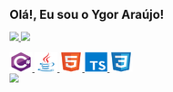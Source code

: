 ## Olá!, Eu  sou o Ygor Araújo!

<div>
  <a href="http://github.com/AraujoYgor">
  <img height="180em" src="https://github-readme-stats.vercel.app/api?username=AraujoYgor&show_icons=true&theme-dark&include_all_commits=true$count_private=true"/>
  <img height="180em" src="https://github-readme-stats.vercel.app/api/top-langs/?username=AraujoYgor&layout-compact&langs_count-16&theme-darck"/>
  
  </div>
  <div staly="display: inline_block"><br>
    <img aling="center" alt="Rafa-Csahrp" height="35" width="40" src="https://raw.githubusercontent.com/devicons/devicon/master/icons/csharp/csharp-original.svg">
    <img aling="center" alt="Rafa-Java" height="35" width="40" src="https://raw.githubusercontent.com/devicons/devicon/master/icons/java/java-original.svg">
    <img aling="center" alt="Rafa-HTML" height="35" width="40" src="https://raw.githubusercontent.com/devicons/devicon/master/icons/html5/html5-original.svg">
    <img aling="center" alt="Rafa-Ts" height="35" width="40" src="https://raw.githubusercontent.com/devicons/devicon/master/icons/typescript/typescript-plain.svg">
    <img aling="center" alt="Rafa-CSS" height="35" width="40" src="https://raw.githubusercontent.com/devicons/devicon/master/icons/css3/css3-original.svg">
  </div>
  
  <div>
    <a href="https://www.linkedin.com/in/ygor-araújo-453328178" target="_blank"><img src="https://img.shields.io/badge/-LinkedIn-%230077B5?style=for-the-badge&logo=linkedin&logoColor=white" target="_blank"></a>
  </div>
